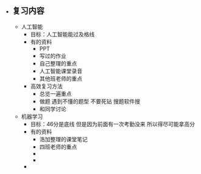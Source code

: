 - 复习内容
	-
	- 人工智能
		- 目标：人工智能能过及格线
		- 有的资料
			- PPT
			- 写过的作业
			- 自己整理的重点
			- 人工智能课堂录音
			- 其他班老师的重点
		- 高效复习方法
			- 总览一遍重点
			- 做题 遇到不懂的题型 不要死钻 搜题软件搜
			- 和同学讨论
	- 机器学习
		- 目标：46分是底线 但是因为前面有一次考勤没来 所以得尽可能拿高分
		- 有的资料
			- 浩加整理的课堂笔记
			- 四班老师的重点
			-
			-
		-